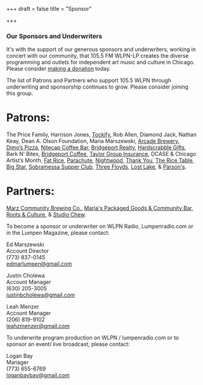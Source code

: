 +++
draft = false
title = "Sponsor"

+++

### Our Sponsors and Underwriters

It's with the support of our generous sponsors and underwriters, working in concert with our community, that 105.5 FM WLPN-LP creates the diverse programming and outlets for independent art music and culture in Chicago. Please consider [making a donation](http://www.lumpenradio.com/donate.html) today.  

The list of Patrons and Partners who support 105.5 WLPN through underwriting and sponsorship continues to grow. Please consider joining this group.  

# Patrons:

The Price Family, Harrison Jones, [Tockify](https://tockify.com), Rob Allen, Diamond Jack, Nathan Keay, Dean A. Olson Foundation, Maria Marszewski, [Arcade Brewery](http://www.arcadebrewery.com), [Dimo’s Pizza](https://www.dimospizza.com/), [Nitecap Coffee Bar](http://nitecapcoffee.com/), [Bridgeport Realty](http://www.bridgeportrealtygroup.com/), [Hardscrabble Gifts](http://www.hardscrabblegifts.com/), Bark N’ Bites, [Bridgeport Coffee](http://bridgeportcoffee.net/), [Taylor Group Insurance](http://taylorgroupinsurance.com/), DCASE & Chicago Artist’s Month, [Fat Rice](http://www.eatfatrice.com), [Parachute](http://www.parachuterestaurant.com/), [Nightwood](http://www.nightwoodrestaurant.com/), [Thank You](http://www.thankyouchinese.com/), [The Rice Table](http://thericetable.com/), [Big Star](http://bigstarchicago.com/), [Sobramessa Supper Club](http://www.sobremesachicago.com/), [Three Floyds](https://www.3floyds.com), [Lost Lake](http://www.lostlaketiki.com/), & [Parson's](http://www.parsonschickenandfish.com/).  

# Partners:

[Marz Community Brewing Co.](http://www.marzbrewing.com), [Maria's Packaged Goods & Community Bar](http://www.community-bar.com), [Roots & Culture](http://www.rootsandculturecac.org/), & [Studio Chew](http://studiochew.com/).

To become a sponsor or underwriter on WLPN Radio, Lumpenradio.com or in the Lumpen Magazine, please contact:  

Ed Marszewski  
Account Director  
(773) 837-0145  
edmarlumpen@gmail.com

Justin Cholewa  
Account Manager  
(630) 205-3005  
justinbcholewa@gmail.com  

Leah Menzer  
Account Manager  
(206) 819-9102  
leahzmenzer@gmail.com

To underwrite program production on WLPN / lumpenradio.com or to sponsor an event/ live broadcast, please contact:

Logan Bay  
Manager  
(773) 655-6769  
loganbaybay@gmail.com
